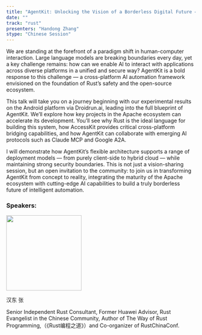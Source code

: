 ```yaml
---
title: "AgentKit: Unlocking the Vision of a Borderless Digital Future — Building AI Automation with Rust and"
date: ""
track: "rust"
presenters: "Handong Zhang"
stype: "Chinese Session"
---
```


We are standing at the forefront of a paradigm shift in human-computer interaction. Large language models are breaking boundaries every day, yet a key challenge remains: how can we enable AI to interact with applications across diverse platforms in a unified and secure way? AgentKit is a bold response to this challenge — a cross-platform AI automation framework envisioned on the foundation of Rust’s safety and the open-source ecosystem.

This talk will take you on a journey beginning with our experimental results on the Android platform via Droidrun.ai, leading into the full blueprint of AgentKit. We’ll explore how key projects in the Apache ecosystem can accelerate its development. You’ll see why Rust is the ideal language for building this system, how AccessKit provides critical cross-platform bridging capabilities, and how AgentKit can collaborate with emerging AI protocols such as Claude MCP and Google A2A.

I will demonstrate how AgentKit’s flexible architecture supports a range of deployment models — from purely client-side to hybrid cloud — while maintaining strong security boundaries. This is not just a vision-sharing session, but an open invitation to the community: to join us in transforming AgentKit from concept to reality, integrating the maturity of the Apache ecosystem with cutting-edge AI capabilities to build a truly borderless future of intelligent automation.

### Speakers:


<img src="https://sessionize.com/image/93e4-400o400o1-pKLRTNPuoM8fWMAR8FENhZ.jpg" width="200" /><br/>

汉东 张

Senior Independent Rust Consultant, Former Huawei Advisor, Rust Evangelist in the Chinese Community, Author of The Way of Rust Programming,（《Rust编程之道》）and Co-organizer of RustChinaConf.

